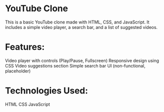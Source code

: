 # YouTube Clone
This is a basic YouTube clone made with HTML, CSS, and JavaScript. It includes a simple video player, a search bar, and a list of suggested videos.

# Features:

Video player with controls (Play/Pause, Fullscreen)
Responsive design using CSS
Video suggestions section
Simple search bar UI (non-functional, placeholder)


# Technologies Used:
HTML
CSS
JavaScript